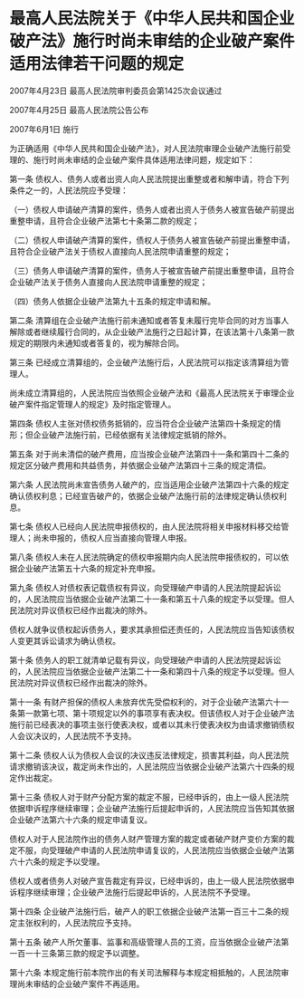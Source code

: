 # 最高人民法院关于《中华人民共和国企业破产法》施行时尚未审结的企业破产案件适用法律若干问题的规定

2007年4月23日 最高人民法院审判委员会第1425次会议通过

2007年4月25日 最高人民法院公告公布

2007年6月1日 施行

<!-- INFO END -->

为正确适用《中华人民共和国企业破产法》，对人民法院审理企业破产法施行前受理的、施行时尚未审结的企业破产案件具体适用法律问题，规定如下：

第一条 债权人、债务人或者出资人向人民法院提出重整或者和解申请，符合下列条件之一的，人民法院应予受理：

（一）债权人申请破产清算的案件，债务人或者出资人于债务人被宣告破产前提出重整申请，且符合企业破产法第七十条第二款的规定；

（二）债权人申请破产清算的案件，债权人于债务人被宣告破产前提出重整申请，且符合企业破产法关于债权人直接向人民法院申请重整的规定；

（三）债务人申请破产清算的案件，债务人于被宣告破产前提出重整申请，且符合企业破产法关于债务人直接向人民法院申请重整的规定；

（四）债务人依据企业破产法第九十五条的规定申请和解。

第二条 清算组在企业破产法施行前未通知或者答复未履行完毕合同的对方当事人解除或者继续履行合同的，从企业破产法施行之日起计算，在该法第十八条第一款规定的期限内未通知或者答复的，视为解除合同。

第三条 已经成立清算组的，企业破产法施行后，人民法院可以指定该清算组为管理人。

尚未成立清算组的，人民法院应当依照企业破产法和《最高人民法院关于审理企业破产案件指定管理人的规定》及时指定管理人。

第四条 债权人主张对债权债务抵销的，应当符合企业破产法第四十条规定的情形；但企业破产法施行前，已经依据有关法律规定抵销的除外。

第五条 对于尚未清偿的破产费用，应当按企业破产法第四十一条和第四十二条的规定区分破产费用和共益债务，并依据企业破产法第四十三条的规定清偿。

第六条 人民法院尚未宣告债务人破产的，应当适用企业破产法第四十六条的规定确认债权利息；已经宣告破产的，依据企业破产法施行前的法律规定确认债权利息。

第七条 债权人已经向人民法院申报债权的，由人民法院将相关申报材料移交给管理人；尚未申报的，债权人应当直接向管理人申报。

第八条 债权人未在人民法院确定的债权申报期内向人民法院申报债权的，可以依据企业破产法第五十六条的规定补充申报。

第九条 债权人对债权表记载债权有异议，向受理破产申请的人民法院提起诉讼的，人民法院应当依据企业破产法第二十一条和第五十八条的规定予以受理。但人民法院对异议债权已经作出裁决的除外。

债权人就争议债权起诉债务人，要求其承担偿还责任的，人民法院应当告知该债权人变更其诉讼请求为确认债权。

第十条 债务人的职工就清单记载有异议，向受理破产申请的人民法院提起诉讼的，人民法院应当依据企业破产法第二十一条和第四十八条的规定予以受理。但人民法院对异议债权已经作出裁决的除外。

第十一条 有财产担保的债权人未放弃优先受偿权利的，对于企业破产法第六十一条第一款第七项、第十项规定以外的事项享有表决权。但该债权人对于企业破产法施行前已经表决的事项主张行使表决权，或者以其未行使表决权为由请求撤销债权人会议决议的，人民法院不予支持。

第十二条 债权人认为债权人会议的决议违反法律规定，损害其利益，向人民法院请求撤销该决议，裁定尚未作出的，人民法院应当依据企业破产法第六十四条的规定作出裁定。

第十三条 债权人对于财产分配方案的裁定不服，已经申诉的，由上一级人民法院依据申诉程序继续审理；企业破产法施行后提起申诉的，人民法院应当告知其依据企业破产法第六十六条的规定申请复议。

债权人对于人民法院作出的债务人财产管理方案的裁定或者破产财产变价方案的裁定不服，向受理破产申请的人民法院申请复议的，人民法院应当依据企业破产法第六十六条的规定予以受理。

债权人或者债务人对破产宣告裁定有异议，已经申诉的，由上一级人民法院依据申诉程序继续审理；企业破产法施行后提起申诉的，人民法院不予受理。

第十四条 企业破产法施行后，破产人的职工依据企业破产法第一百三十二条的规定主张权利的，人民法院应予支持。

第十五条 破产人所欠董事、监事和高级管理人员的工资，应当依据企业破产法第一百一十三条第三款的规定予以调整。

第十六条 本规定施行前本院作出的有关司法解释与本规定相抵触的，人民法院审理尚未审结的企业破产案件不再适用。